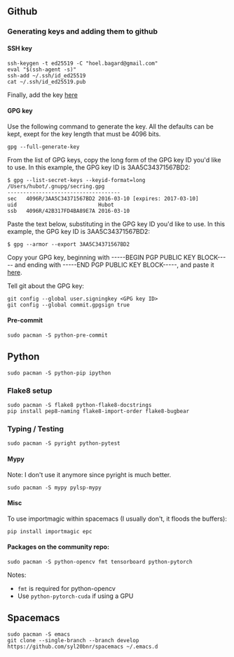 ## Github
### Generating keys and adding them to github
#### SSH key
```
ssh-keygen -t ed25519 -C "hoel.bagard@gmail.com"
eval "$(ssh-agent -s)"
ssh-add ~/.ssh/id_ed25519
cat ~/.ssh/id_ed25519.pub
```
Finally, add the key [here](https://github.com/settings/keys)

#### GPG key
Use the following command to generate the key. All the defaults can be kept, exept for the key length that must be 4096 bits.
```
gpg --full-generate-key
```

From the list of GPG keys, copy the long form of the GPG key ID you'd like to use. In this example, the GPG key ID is 3AA5C34371567BD2:
```
$ gpg --list-secret-keys --keyid-format=long
/Users/hubot/.gnupg/secring.gpg
------------------------------------
sec   4096R/3AA5C34371567BD2 2016-03-10 [expires: 2017-03-10]
uid                          Hubot 
ssb   4096R/42B317FD4BA89E7A 2016-03-10
```

Paste the text below, substituting in the GPG key ID you'd like to use. In this example, the GPG key ID is 3AA5C34371567BD2:
```
$ gpg --armor --export 3AA5C34371567BD2
```

Copy your GPG key, beginning with -----BEGIN PGP PUBLIC KEY BLOCK----- and ending with -----END PGP PUBLIC KEY BLOCK-----, and paste it [here](https://github.com/settings/keys).

Tell git about the GPG key:
```
git config --global user.signingkey <GPG key ID>
git config --global commit.gpgsign true
```

#### Pre-commit
```
sudo pacman -S python-pre-commit
```

## Python
```
sudo pacman -S python-pip ipython
```
### Flake8 setup
```
sudo pacman -S flake8 python-flake8-docstrings
pip install pep8-naming flake8-import-order flake8-bugbear 
```

### Typing / Testing
```
sudo pacman -S pyright python-pytest
```

#### Mypy
Note: I don't use it anymore since pyright is much better.
```
sudo pacman -S mypy pylsp-mypy
```

#### Misc
To use importmagic within spacemacs (I usually don't, it floods the buffers):
```
pip install importmagic epc 
```

#### Packages on the community repo:
```
sudo pacman -S python-opencv fmt tensorboard python-pytorch
```
Notes:
- `fmt` is required for python-opencv
- Use `python-pytorch-cuda` if using a GPU
 
## Spacemacs
```
sudo pacman -S emacs
git clone --single-branch --branch develop https://github.com/syl20bnr/spacemacs ~/.emacs.d
```
